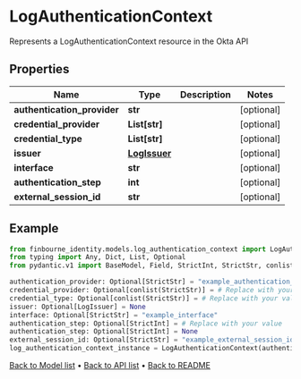 # LogAuthenticationContext

Represents a LogAuthenticationContext resource in the Okta API
## Properties
Name | Type | Description | Notes
------------ | ------------- | ------------- | -------------
**authentication_provider** | **str** |  | [optional] 
**credential_provider** | **List[str]** |  | [optional] 
**credential_type** | **List[str]** |  | [optional] 
**issuer** | [**LogIssuer**](LogIssuer.md) |  | [optional] 
**interface** | **str** |  | [optional] 
**authentication_step** | **int** |  | [optional] 
**external_session_id** | **str** |  | [optional] 
## Example

```python
from finbourne_identity.models.log_authentication_context import LogAuthenticationContext
from typing import Any, Dict, List, Optional
from pydantic.v1 import BaseModel, Field, StrictInt, StrictStr, conlist

authentication_provider: Optional[StrictStr] = "example_authentication_provider"
credential_provider: Optional[conlist(StrictStr)] = # Replace with your value
credential_type: Optional[conlist(StrictStr)] = # Replace with your value
issuer: Optional[LogIssuer] = None
interface: Optional[StrictStr] = "example_interface"
authentication_step: Optional[StrictInt] = # Replace with your value
authentication_step: Optional[StrictInt] = None
external_session_id: Optional[StrictStr] = "example_external_session_id"
log_authentication_context_instance = LogAuthenticationContext(authentication_provider=authentication_provider, credential_provider=credential_provider, credential_type=credential_type, issuer=issuer, interface=interface, authentication_step=authentication_step, external_session_id=external_session_id)

```

[Back to Model list](../README.md#documentation-for-models) &#8226; [Back to API list](../README.md#documentation-for-api-endpoints) &#8226; [Back to README](../README.md)

